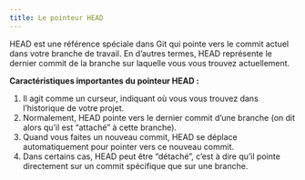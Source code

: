 ```yaml
---
title: Le pointeur HEAD
---
```

HEAD est une référence spéciale dans Git qui pointe vers le commit actuel dans votre branche de travail. En d’autres termes, HEAD représente le dernier commit de la branche sur laquelle vous vous trouvez actuellement.

**Caractéristiques importantes du pointeur HEAD :**
1. Il agit comme un curseur, indiquant où vous vous trouvez dans l’historique de votre projet.
2. Normalement, HEAD pointe vers le dernier commit d’une branche (on dit alors qu’il est “attaché” à cette branche).
3. Quand vous faites un nouveau commit, HEAD se déplace automatiquement pour pointer vers ce nouveau commit.
4. Dans certains cas, HEAD peut être “détaché”, c’est à dire qu’il pointe directement sur un commit spécifique que sur une branche.

